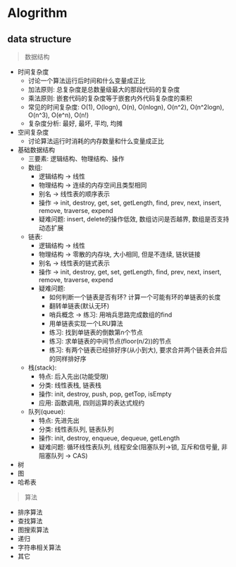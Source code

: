 
# Alogrithm

## data structure

> 数据结构
  + 时间复杂度
    * 讨论一个算法运行后时间和什么变量成正比
    * 加法原则: 总复杂度是总数量级最大的那段代码的复杂度
    * 乘法原则: 嵌套代码的复杂度等于嵌套内外代码复杂度的乘积
    * 常见的时间复杂度: O(1), O(logn), O(n), O(nlogn), O(n^2), O(n^2logn), O(n^3), O(e^n), O(n!)
    * 复杂度分析: 最好, 最坏, 平均, 均摊
  + 空间复杂度
    * 讨论算法运行时消耗的内存数量和什么变量成正比
  + 基础数据结构
    * 三要素: 逻辑结构、物理结构、操作
    * 数组: 
      - 逻辑结构 -> 线性
      - 物理结构 -> 连续的内存空间且类型相同
      - 别名 -> 线性表的顺序表示
      - 操作 -> init, destroy, get, set, getLength, find, prev, next, insert, remove, traverse, expend
      - 疑难问题: insert, delete的操作低效, 数组访问是否越界, 数组是否支持动态扩展
    * 链表:
      - 逻辑结构 -> 线性
      - 物理结构 -> 零散的内存块, 大小相同, 但是不连续, 链状链接
      - 别名 -> 线性表的链式表示
      - 操作 -> init, destroy, get, set, getLength, find, prev, next, insert, remove, traverse, expend
      - 疑难问题: 
        + 如何判断一个链表是否有环? 计算一个可能有环的单链表的长度
        + 翻转单链表(默认无环)
        + 哨兵概念 -> 练习: 用哨兵思路完成数组的find
        + 用单链表实现一个LRU算法
        + 练习: 找到单链表的倒数第n个节点
        + 练习: 求单链表的中间节点(floor(n/2))的节点
        + 练习: 有两个链表已经排好序(从小到大), 要求合并两个链表合并后的同样排好序
    * 栈(stack):
      - 特点: 后入先出(功能受限)
      - 分类: 线性表栈, 链表栈
      - 操作: init, destroy, push, pop, getTop, isEmpty
      - 应用: 函数调用, 四则运算的表达式规约
    * 队列(queue): 
      - 特点: 先进先出
      - 分类: 线性表队列, 链表队列
      - 操作: init, destroy, enqueue, dequeue, getLength
      - 疑难问题: 循环线性表队列, 线程安全(阻塞队列->锁, 互斥和信号量, 非阻塞队列 -> CAS)
  + 树
  + 图
  + 哈希表




> 算法
  + 排序算法
  + 查找算法
  + 图搜索算法
  + 递归
  + 字符串相关算法
  + 其它